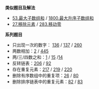 **类似题目及解法**

- [53.最大子数组和](https://leetcode.cn/problems/maximum-subarray/)
  / [1800.最大升序子数组和](https://leetcode.cn/problems/maximum-ascending-subarray-sum/)
- [27.移除元素](https://leetcode.cn/problems/remove-element/) / [283.移动零](https://leetcode.cn/problems/move-zeroes/)

**系列题目**

- 只出现一次的数字： [136](https://leetcode.cn/problems/single-number/)
  / [137](https://leetcode.cn/problems/single-number-ii/) / [260](https://leetcode.cn/problems/single-number-iii/)
- 两数相加：[2](https://leetcode.cn/problems/add-two-numbers/) / [445](https://leetcode.cn/problems/add-two-numbers-ii/)
- 两/三/四数之和：[1](https://leetcode.cn/problems/two-sum/) / [15](https://leetcode.cn/problems/3sum/)
  /[14](https://leetcode.cn/problems/4sum/)
- 反转链表：[206](https://leetcode.cn/problems/reverse-linked-list/)
  / [92](https://leetcode.cn/problems/reverse-linked-list-ii/)
- 存在重复元素：[217](https://leetcode.cn/problems/contains-duplicate/)
  / [219](https://leetcode.cn/problems/contains-duplicate-ii/)
  / [220](https://leetcode.cn/problems/contains-duplicate-iii/)
- 删除有序数组中的重复项：[26](https://leetcode.cn/problems/remove-duplicates-from-sorted-array)
  / [80](https://leetcode.cn/problems/remove-duplicates-from-sorted-array-ii/)
- 删除排序链表中的重复元素：[82](https://leetcode.cn/problems/remove-duplicates-from-sorted-list-ii/)
  / [83](https://leetcode.cn/problems/remove-duplicates-from-sorted-list/)
